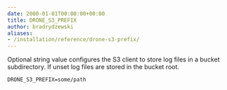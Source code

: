 ```yaml
---
date: 2000-01-01T00:00:00+00:00
title: DRONE_S3_PREFIX
author: bradrydzewski
aliases:
- /installation/reference/drone-s3-prefix/
---
```


Optional string value configures the S3 client to store log files in a bucket subdirectory. If unset log files are stored in the bucket root.

```
DRONE_S3_PREFIX=some/path
```
